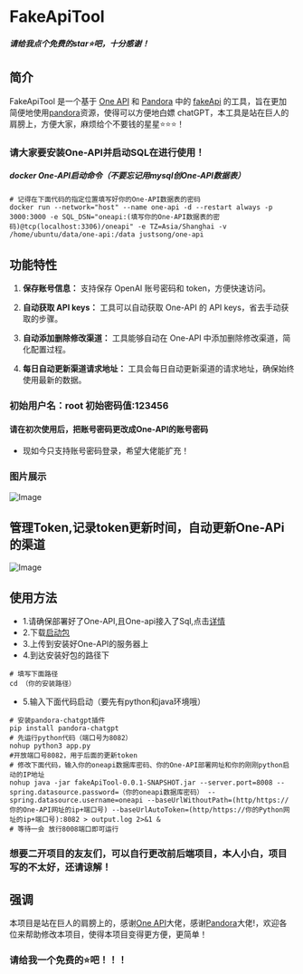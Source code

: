 # FakeApiTool
##### 请给我点个免费的star⭐吧，十分感谢！
## 简介

FakeApiTool 是一个基于 [One API](https://github.com/songquanpeng/one-api) 和 [Pandora](https://ai.fakeopen.com/) 中的 [fakeApi](https://ai.fakeopen.com/) 的工具，旨在更加简便地使用[pandora](https://ai.fakeopen.com/)资源，使得可以方便地白嫖 chatGPT，本工具是站在巨人的肩膀上，方便大家，麻烦给个不要钱的星星⭐⭐⭐！

### 请大家要安装One-API并启动SQL在进行使用！
##### docker One-API启动命令（不要忘记用mysql创One-API数据表）
```
# 记得在下面代码的指定位置填写好你的One-API数据表的密码
docker run --network="host" --name one-api -d --restart always -p 3000:3000 -e SQL_DSN="oneapi:(填写你的One-API数据表的密码)@tcp(localhost:3306)/oneapi" -e TZ=Asia/Shanghai -v /home/ubuntu/data/one-api:/data justsong/one-api 
```

## 功能特性

1. **保存账号信息：** 支持保存 OpenAI 账号密码和 token，方便快速访问。

2. **自动获取 API keys：** 工具可以自动获取 One-API 的 API keys，省去手动获取的步骤。

3. **自动添加删除修改渠道：** 工具能够自动在 One-API 中添加删除修改渠道，简化配置过程。

4. **每日自动更新渠道请求地址：** 工具会每日自动更新渠道的请求地址，确保始终使用最新的数据。

### 初始用户名：root 初始密码值:123456

#### 请在初次使用后，把账号密码更改成One-API的账号密码

- 现如今只支持账号密码登录，希望大佬能扩充！

### 图片展示
![Image](image/login.png)

## 管理Token,记录token更新时间，自动更新One-APi的渠道
![Image](image/home.png)

## 使用方法
- 1.请确保部署好了One-API,且One-api接入了Sql,点击[详情](https://github.com/songquanpeng/one-api)
- 2.下载[启动包](https://github.com/Yanyutin753/fakeApiTool-One-API/blob/main/simplyDeploy/fakeApiTool-0.0.1-SNAPSHOT.jar)
- 3.上传到安装好One-API的服务器上
- 4.到达安装好包的路径下
```
# 填写下面路径
cd （你的安装路径）
```
- 5.输入下面代码启动（要先有python和java环境哦）
```
# 安装pandora-chatgpt插件
pip install pandora-chatgpt
# 先运行python代码（端口号为8082）
nohup python3 app.py
#开放端口号8082，用于后面的更新token
# 修改下面代码，输入你的oneapi数据库密码、你的One-API部署网址和你的刚刚python启动的IP地址
nohup java -jar fakeApiTool-0.0.1-SNAPSHOT.jar --server.port=8008 --spring.datasource.password=（你的oneapi数据库密码） --spring.datasource.username=oneapi --baseUrlWithoutPath=(http/https://你的One-API网址的ip+端口号) --baseUrlAutoToken=(http/https://你的Python网址的ip+端口号):8082 > output.log 2>&1 &
# 等待一会 放行8008端口即可运行
```

### 想要二开项目的友友们，可以自行更改前后端项目，本人小白，项目写的不太好，还请谅解！

## 强调
本项目是站在巨人的肩膀上的，感谢[One API](https://github.com/songquanpeng/one-api)大佬，感谢[Pandora](https://ai.fakeopen.com/)大佬!，欢迎各位来帮助修改本项目，使得本项目变得更方便，更简单！

### 请给我一个免费的⭐吧！！！
